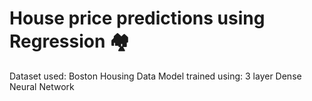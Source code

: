 # House price predictions using Regression 🏘

Dataset used: Boston Housing Data
Model trained using: 3 layer Dense Neural Network
